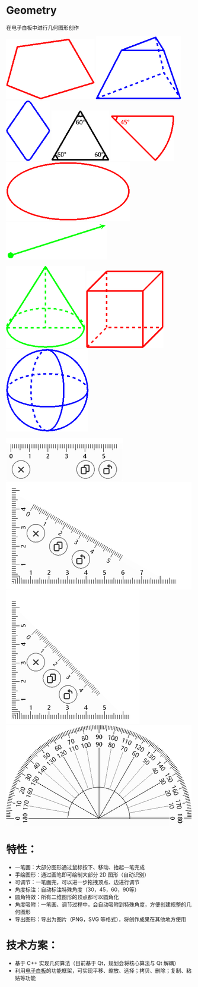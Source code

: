 # Geometry
在电子白板中进行几何图形创作

![image](doc/arbitrarypolygon.png)
![image](doc/regularprismoid.png)
![image](doc/diamond.png)
![image](doc/isoscelestriangle.png)
![image](doc/sector.png)
![image](doc/ellipse.png)
![image](doc/line.png)

![image](doc/cone.png)
![image](doc/cube.png)
![image](doc/sphere.png)

![image](doc/linear.png)
![image](doc/triangle.png)
![image](doc/iso_triangle.png)
![image](doc/protractor.png)

# 特性：
- 一笔画：大部分图形通过鼠标按下、移动、抬起一笔完成
- 手绘图形：通过画笔即可绘制大部分 2D 图形（自动识别）
- 可调节：一笔画完，可以进一步拖拽顶点、边进行调节
- 角度标注：自动标注特殊角度（30，45，60，90等）
- 圆角特效：所有二维图形的顶点都可以圆角化
- 角度吸附：一笔画、调节过程中，会自动吸附到特殊角度，方便创建规整的几何图形
- 导出图形：导出为图片（PNG，SVG 等格式），将创作成果在其他地方使用

# 技术方案：
- 基于 C++ 实现几何算法（目前基于 Qt，规划会将核心算法与 Qt 解耦）
- 利用[电子白板](https://github.com/cmguo/ShowBoard)的功能框架，可实现平移、缩放、选择；拷贝、删除；复制、粘贴等功能
